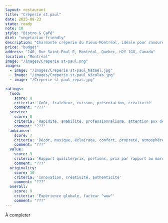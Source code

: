 ```yaml
---
layout: restaurant
title: "Crêperie st.paul"
date: 2025-08-23
state: ready
note: 10
style: "Bistro & Café"
diet: "vegetarian-friendly"
description: "Charmante crêperie du Vieux-Montréal, idéale pour savourer des crêpes sucrées ou salées dans une ambiance cosy."
price: "budget"
address: "140, Rue Saint-Paul E, Montréal, Quebec, H2Y 1G8, Canada"
location: "Montréal"
image: "/images/Creperie st-paul.png"
images:
  - image: "/images/Creperie st-paul_Natael.jpg"
  - image: "/images/Creperie st-paul_Nicolas.jpg"
  - image: "/Creperie st-paul_repas.jpg"

ratings:
  food:
    score: 8
    criteria: 'Goût, fraîcheur, cuisson, présentation, créativité'
    comment: "???"
  service:
    score: 8
    criteria: 'Rapidité, amabilité, professionnalisme, attention aux détails'
    comment: "???"
  ambiance:
    score: 7
    criteria: 'Décor, musique, éclairage, confort, propreté, atmosphère générale'
    comment: "???"
  value:
    score: 9
    criteria: 'Rapport qualité/prix, portions, prix par rapport au marché'
    comment: "???"
  originality:
    score: 10
    criteria: 'Innovation, créativité, authenticité'
    comment: "???"
  overall:
    score: 9
    criteria: 'Expérience globale, facteur "wow"'
    comment: "???"
---
```




À completer